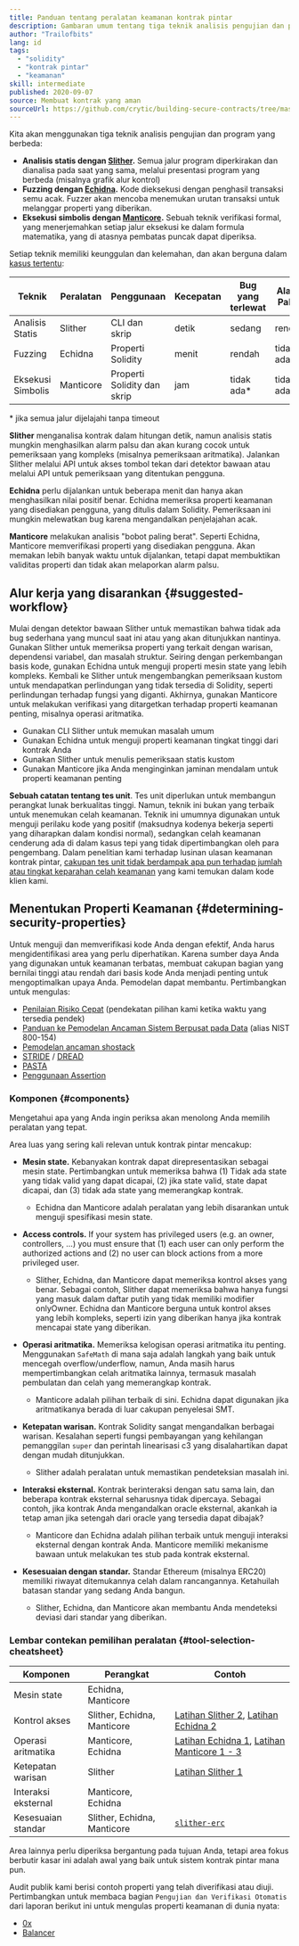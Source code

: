 ```yaml
---
title: Panduan tentang peralatan keamanan kontrak pintar
description: Gambaran umum tentang tiga teknik analisis pengujian dan program yang berbeda
author: "Trailofbits"
lang: id
tags:
  - "solidity"
  - "kontrak pintar"
  - "keamanan"
skill: intermediate
published: 2020-09-07
source: Membuat kontrak yang aman
sourceUrl: https://github.com/crytic/building-secure-contracts/tree/master/program-analysis
---
```


Kita akan menggunakan tiga teknik analisis pengujian dan program yang berbeda:

- **Analisis statis dengan [Slither](/developers/tutorials/how-to-use-slither-to-find-smart-contract-bugs/).** Semua jalur program diperkirakan dan dianalisa pada saat yang sama, melalui presentasi program yang berbeda (misalnya grafik alur kontrol)
- **Fuzzing dengan [Echidna](/developers/tutorials/how-to-use-echidna-to-test-smart-contracts/).** Kode dieksekusi dengan penghasil transaksi semu acak. Fuzzer akan mencoba menemukan urutan transaksi untuk melanggar properti yang diberikan.
- **Eksekusi simbolis dengan [Manticore](/developers/tutorials/how-to-use-manticore-to-find-smart-contract-bugs/).** Sebuah teknik verifikasi formal, yang menerjemahkan setiap jalur eksekusi ke dalam formula matematika, yang di atasnya pembatas puncak dapat diperiksa.

Setiap teknik memiliki keunggulan dan kelemahan, dan akan berguna dalam [kasus tertentu](#determining-security-properties):

| Teknik            | Peralatan | Penggunaan                  | Kecepatan | Bug yang terlewat | Alarm Palsu |
| ----------------- | --------- | --------------------------- | --------- | ----------------- | ----------- |
| Analisis Statis   | Slither   | CLI dan skrip               | detik     | sedang            | rendah      |
| Fuzzing           | Echidna   | Properti Solidity           | menit     | rendah            | tidak ada   |
| Eksekusi Simbolis | Manticore | Properti Solidity dan skrip | jam       | tidak ada\*       | tidak ada   |

\* jika semua jalur dijelajahi tanpa timeout

**Slither** menganalisa kontrak dalam hitungan detik, namun analisis statis mungkin menghasilkan alarm palsu dan akan kurang cocok untuk pemeriksaan yang kompleks (misalnya pemeriksaan aritmatika). Jalankan Slither melalui API untuk akses tombol tekan dari detektor bawaan atau melalui API untuk pemeriksaan yang ditentukan pengguna.

**Echidna** perlu dijalankan untuk beberapa menit dan hanya akan menghasilkan nilai positif benar. Echidna memeriksa properti keamanan yang disediakan pengguna, yang ditulis dalam Solidity. Pemeriksaan ini mungkin melewatkan bug karena mengandalkan penjelajahan acak.

**Manticore** melakukan analisis "bobot paling berat". Seperti Echidna, Manticore memverifikasi properti yang disediakan pengguna. Akan memakan lebih banyak waktu untuk dijalankan, tetapi dapat membuktikan validitas properti dan tidak akan melaporkan alarm palsu.

## Alur kerja yang disarankan {#suggested-workflow}

Mulai dengan detektor bawaan Slither untuk memastikan bahwa tidak ada bug sederhana yang muncul saat ini atau yang akan ditunjukkan nantinya. Gunakan Slither untuk memeriksa properti yang terkait dengan warisan, dependensi variabel, dan masalah struktur. Seiring dengan perkembangan basis kode, gunakan Echidna untuk menguji properti mesin state yang lebih kompleks. Kembali ke Slither untuk mengembangkan pemeriksaan kustom untuk mendapatkan perlindungan yang tidak tersedia di Solidity, seperti perlindungan terhadap fungsi yang diganti. Akhirnya, gunakan Manticore untuk melakukan verifikasi yang ditargetkan terhadap properti keamanan penting, misalnya operasi aritmatika.

- Gunakan CLI Slither untuk memukan masalah umum
- Gunakan Echidna untuk menguji properti keamanan tingkat tinggi dari kontrak Anda
- Gunakan Slither untuk menulis pemeriksaan statis kustom
- Gunakan Manticore jika Anda menginginkan jaminan mendalam untuk properti keamanan penting

**Sebuah catatan tentang tes unit**. Tes unit diperlukan untuk membangun perangkat lunak berkualitas tinggi. Namun, teknik ini bukan yang terbaik untuk menemukan celah keamanan. Teknik ini umumnya digunakan untuk menguji perilaku kode yang positif (maksudnya kodenya bekerja seperti yang diharapkan dalam kondisi normal), sedangkan celah keamanan cenderung ada di dalam kasus tepi yang tidak dipertimbangkan oleh para pengembang. Dalam penelitian kami terhadap lusinan ulasan keamanan kontrak pintar, [cakupan tes unit tidak berdampak apa pun terhadap jumlah atau tingkat keparahan celah keamanan](https://blog.trailofbits.com/2019/08/08/246-findings-from-our-smart-contract-audits-an-executive-summary/) yang kami temukan dalam kode klien kami.

## Menentukan Properti Keamanan {#determining-security-properties}

Untuk menguji dan memverifikasi kode Anda dengan efektif, Anda harus mengidentifikasi area yang perlu diperhatikan. Karena sumber daya Anda yang digunakan untuk keamanan terbatas, membuat cakupan bagian yang bernilai tinggi atau rendah dari basis kode Anda menjadi penting untuk mengoptimalkan upaya Anda. Pemodelan dapat membantu. Pertimbangkan untuk mengulas:

- [Penilaian Risiko Cepat](https://infosec.mozilla.org/guidelines/risk/rapid_risk_assessment.html) (pendekatan pilihan kami ketika waktu yang tersedia pendek)
- [Panduan ke Pemodelan Ancaman Sistem Berpusat pada Data](https://csrc.nist.gov/publications/detail/sp/800-154/draft) (alias NIST 800-154)
- [Pemodelan ancaman shostack](https://www.amazon.com/Threat-Modeling-Designing-Adam-Shostack/dp/1118809998)
- [STRIDE](<https://wikipedia.org/wiki/STRIDE_(security)>) / [DREAD](<https://wikipedia.org/wiki/DREAD_(risk_assessment_model)>)
- [PASTA](https://wikipedia.org/wiki/Threat_model#P.A.S.T.A.)
- [Penggunaan Assertion](https://blog.regehr.org/archives/1091)

### Komponen {#components}

Mengetahui apa yang Anda ingin periksa akan menolong Anda memilih peralatan yang tepat.

Area luas yang sering kali relevan untuk kontrak pintar mencakup:

- **Mesin state.** Kebanyakan kontrak dapat direpresentasikan sebagai mesin state. Pertimbangkan untuk memeriksa bahwa (1) Tidak ada state yang tidak valid yang dapat dicapai, (2) jika state valid, state dapat dicapai, dan (3) tidak ada state yang memerangkap kontrak.

  - Echidna dan Manticore adalah peralatan yang lebih disarankan untuk menguji spesifikasi mesin state.

- **Access controls.** If your system has privileged users (e.g. an owner, controllers, ...) you must ensure that (1) each user can only perform the authorized actions and (2) no user can block actions from a more privileged user.

  - Slither, Echidna, dan Manticore dapat memeriksa kontrol akses yang benar. Sebagai contoh, Slither dapat memeriksa bahwa hanya fungsi yang masuk dalam daftar putih yang tidak memiliki modifier onlyOwner. Echidna dan Manticore berguna untuk kontrol akses yang lebih kompleks, seperti izin yang diberikan hanya jika kontrak mencapai state yang diberikan.

- **Operasi aritmatika.** Memeriksa kelogisan operasi aritmatika itu penting. Menggunakan `SafeMath` di mana saja adalah langkah yang baik untuk mencegah overflow/underflow, namun, Anda masih harus mempertimbangkan celah aritmatika lainnya, termasuk masalah pembulatan dan celah yang memerangkap kontrak.

  - Manticore adalah pilihan terbaik di sini. Echidna dapat digunakan jika aritmatikanya berada di luar cakupan penyelesai SMT.

- **Ketepatan warisan.** Kontrak Solidity sangat mengandalkan berbagai warisan. Kesalahan seperti fungsi pembayangan yang kehilangan pemanggilan `super` dan perintah linearisasi c3 yang disalahartikan dapat dengan mudah ditunjukkan.

  - Slither adalah peralatan untuk memastikan pendeteksian masalah ini.

- **Interaksi eksternal.** Kontrak berinteraksi dengan satu sama lain, dan beberapa kontrak eksternal seharusnya tidak dipercaya. Sebagai contoh, jika kontrak Anda mengandalkan oracle eksternal, akankah ia tetap aman jika setengah dari oracle yang tersedia dapat dibajak?

  - Manticore dan Echidna adalah pilihan terbaik untuk menguji interaksi eksternal dengan kontrak Anda. Manticore memiliki mekanisme bawaan untuk melakukan tes stub pada kontrak eksternal.

- **Kesesuaian dengan standar.** Standar Ethereum (misalnya ERC20) memiliki riwayat ditemukannya celah dalam rancangannya. Ketahuilah batasan standar yang sedang Anda bangun.
  - Slither, Echidna, dan Manticore akan membantu Anda mendeteksi deviasi dari standar yang diberikan.

### Lembar contekan pemilihan peralatan {#tool-selection-cheatsheet}

| Komponen            | Perangkat                   | Contoh                                                                                                                                                                                                                                                       |
| ------------------- | --------------------------- | ------------------------------------------------------------------------------------------------------------------------------------------------------------------------------------------------------------------------------------------------------------ |
| Mesin state         | Echidna, Manticore          |                                                                                                                                                                                                                                                              |
| Kontrol akses       | Slither, Echidna, Manticore | [Latihan Slither 2](https://github.com/crytic/slither/blob/7f54c8b948c34fb35e1d61adaa1bd568ca733253/docs/src/tutorials/exercise2.md), [Latihan Echidna 2](https://github.com/crytic/building-secure-contracts/blob/master/program-analysis/echidna/exercises/Exercise-2.md)      |
| Operasi aritmatika  | Manticore, Echidna          | [Latihan Echidna 1](https://github.com/crytic/building-secure-contracts/blob/master/program-analysis/echidna/exercises/Exercise-1.md), [Latihan Manticore 1 - 3](https://github.com/crytic/building-secure-contracts/tree/master/program-analysis/manticore/exercises) |
| Ketepatan warisan   | Slither                     | [Latihan Slither 1](https://github.com/crytic/slither/blob/7f54c8b948c34fb35e1d61adaa1bd568ca733253/docs/src/tutorials/exercise1.md)                                                                                                                                   |
| Interaksi eksternal | Manticore, Echidna          |                                                                                                                                                                                                                                                              |
| Kesesuaian standar  | Slither, Echidna, Manticore | [`slither-erc`](https://github.com/crytic/slither/wiki/ERC-Conformance)                                                                                                                                                                                      |

Area lainnya perlu diperiksa bergantung pada tujuan Anda, tetapi area fokus berbutir kasar ini adalah awal yang baik untuk sistem kontrak pintar mana pun.

Audit publik kami berisi contoh properti yang telah diverifikasi atau diuji. Pertimbangkan untuk membaca bagian `Pengujian dan Verifikasi Otomatis` dari laporan berikut ini untuk mengulas properti keamanan di dunia nyata:

- [0x](https://github.com/trailofbits/publications/blob/master/reviews/0x-protocol.pdf)
- [Balancer](https://github.com/trailofbits/publications/blob/master/reviews/BalancerCore.pdf)
